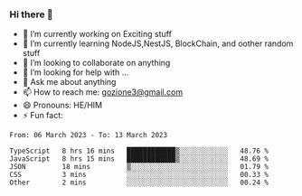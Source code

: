 ### Hi there 👋

<!--
**charlieScript/charlieScript** is a ✨ _special_ ✨ repository because its `README.md` (this file) appears on your GitHub profile.

Here are some ideas to get you started: -->

- 🔭 I’m currently working on Exciting stuff
- 🌱 I’m currently learning NodeJS,NestJS, BlockChain, and oother random stuff
- 👯 I’m looking to collaborate on anything
- 🤔 I’m looking for help with ...
- 💬 Ask me about anything
- 📫 How to reach me: gozione3@gmail.com
- 😄 Pronouns: HE/HIM
- ⚡ Fun fact: 
<!--START_SECTION:waka-->

```text
From: 06 March 2023 - To: 13 March 2023

TypeScript   8 hrs 16 mins   ████████████▒░░░░░░░░░░░░   48.76 %
JavaScript   8 hrs 15 mins   ████████████▒░░░░░░░░░░░░   48.69 %
JSON         18 mins         ▒░░░░░░░░░░░░░░░░░░░░░░░░   01.79 %
CSS          3 mins          ░░░░░░░░░░░░░░░░░░░░░░░░░   00.33 %
Other        2 mins          ░░░░░░░░░░░░░░░░░░░░░░░░░   00.24 %
```

<!--END_SECTION:waka-->
